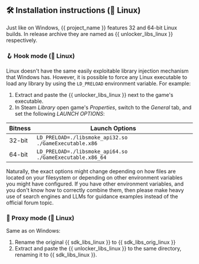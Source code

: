 ## 🛠 Installation instructions (🐧 Linux)

Just like on Windows, {{ project_name }} features 32 and 64-bit Linux builds.
In release archive they are named as {{ unlocker_libs_linux }} respectively.

### 🪝 Hook mode (🐧 Linux)

Linux doesn't have the same easily exploitable library injection mechanism that Windows has.
However, it is possible to force any Linux executable to load any library by using the
`LD_PRELOAD` environment variable.
For example:

1. Extract and paste the {{ unlocker_libs_linux }} next to the game's executable.
2. In Steam _Library_ open game's _Properties_, switch to the _General_ tab, and set the following _LAUNCH OPTIONS_:

| Bitness | Launch Options                                           |
|---------|----------------------------------------------------------|
| 32-bit  | `LD_PRELOAD=./libsmoke_api32.so ./GameExecutable.x86`    |
| 64-bit  | `LD_PRELOAD=./libsmoke_api64.so ./GameExecutable.x86_64` |

Naturally, the exact options might change depending on how files are located on your filesystem
or depending on other environment variables you might have configured.
If you have other environment variables, and you don't know how to correctly combine them,
then please make heavy use of search engines and LLMs for guidance examples instead of the official forum topic.

### 🔀 Proxy mode (🐧 Linux)

Same as on Windows:
1. Rename the original {{ sdk_libs_linux }} to {{ sdk_libs_orig_linux }}
2. Extract and paste the {{ unlocker_libs_linux }} to the same directory, renaming it to {{ sdk_libs_linux }}.